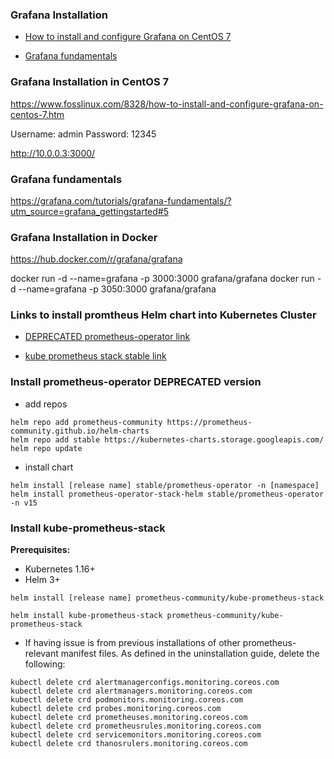 ### Grafana Installation
* [How to install and configure Grafana on CentOS 7](https://www.fosslinux.com/8328/how-to-install-and-configure-grafana-on-centos-7.htm)

* [Grafana fundamentals](https://grafana.com/tutorials/grafana-fundamentals/?utm_source=grafana_gettingstarted#5)

### Grafana Installation in CentOS 7

https://www.fosslinux.com/8328/how-to-install-and-configure-grafana-on-centos-7.htm

Username: admin
Password: 12345

http://10.0.0.3:3000/

### Grafana fundamentals
https://grafana.com/tutorials/grafana-fundamentals/?utm_source=grafana_gettingstarted#5

### Grafana Installation in Docker
https://hub.docker.com/r/grafana/grafana

docker run -d --name=grafana -p 3000:3000 grafana/grafana
docker run -d --name=grafana -p 3050:3000 grafana/grafana


### Links to install promtheus Helm chart into Kubernetes Cluster
* [DEPRECATED prometheus-operator link](https://github.com/helm/charts/tree/master/stable/prometheus-operator)

* [kube prometheus stack stable link](https://github.com/prometheus-community/helm-charts/tree/main/charts/kube-prometheus-stack)

### Install prometheus-operator DEPRECATED version

* add repos
```
helm repo add prometheus-community https://prometheus-community.github.io/helm-charts
helm repo add stable https://kubernetes-charts.storage.googleapis.com/
helm repo update
```


* install chart
```
helm install [release name] stable/prometheus-operator -n [namespace]
helm install prometheus-operator-stack-helm stable/prometheus-operator -n v15
```

### Install kube-prometheus-stack
**Prerequisites:**
- Kubernetes 1.16+
- Helm 3+

```
helm install [release name] prometheus-community/kube-prometheus-stack

helm install kube-prometheus-stack prometheus-community/kube-prometheus-stack
```

* If having issue is from previous installations of other prometheus-relevant manifest files. As defined in the uninstallation guide, delete the following:
```
kubectl delete crd alertmanagerconfigs.monitoring.coreos.com
kubectl delete crd alertmanagers.monitoring.coreos.com
kubectl delete crd podmonitors.monitoring.coreos.com
kubectl delete crd probes.monitoring.coreos.com
kubectl delete crd prometheuses.monitoring.coreos.com
kubectl delete crd prometheusrules.monitoring.coreos.com
kubectl delete crd servicemonitors.monitoring.coreos.com
kubectl delete crd thanosrulers.monitoring.coreos.com
```